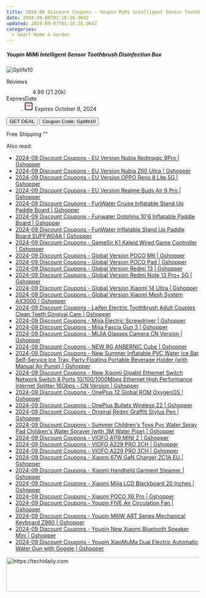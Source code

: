 ```yaml
---
title: 2024-09 Discount Coupons - Youpin MiMi Intelligent Sensor Toothbrush Disinfection Box | Gshopper
date: 2024-09-06T01:10:36.964Z
updated: 2024-09-07T01:10:36.964Z
categories:
  - Smart Home & Garden
---
```



<div class="max-w-4xl mx-auto grid grid-cols-1 lg:max-w-5xl lg:gap-x-20 lg:grid-cols-2">
  <div class="relative p-3 col-start-1 row-start-1 flex flex-col-reverse rounded-lg bg-gradient-to-t from-black/75 via-black/0 sm:bg-none sm:row-start-2 sm:p-0 lg:row-start-1">
    <h5 class="mt-1 text-lg font-semibold text-white sm:text-slate-900 md:text-2xl dark:sm:text-white">Youpin MiMi Intelligent Sensor Toothbrush Disinfection Box</h5>
  </div>
  
  <div class="col-start-1 col-end-3 row-start-1 grid gap-4 sm:mb-6 sm:grid-cols-4 lg:col-start-2 lg:row-span-6 lg:row-end-6 lg:mb-0 lg:gap-6">
      <img src="&quot;&quot;" onClick="javascript:window.open(decodeURIComponent('%22https%3A%2F%2Fwww.shareasale.com%2Fu.cfm%3Fd%3D1118640%26m%3D97331%26u%3D4338022%22'), '_blank');void(0);" alt="Gplife10" class="h-60 w-full rounded-lg object-cover sm:col-span-2 sm:h-52 lg:col-span-full" loading="lazy" />
    
  </div>
  <dl class="row-start-2 mt-4 flex items-center text-xs font-medium sm:row-start-3 sm:mt-1 md:mt-2.5 lg:row-start-2">
    <dt class="sr-only">Reviews</dt>
    <dd class="flex items-center text-indigo-600 dark:text-indigo-400">
      <svg width="24" height="24" fill="none" aria-hidden="true" class="mr-1 stroke-current dark:stroke-indigo-500">
        <path d="m12 5 2 5h5l-4 4 2.103 5L12 16l-5.103 3L9 14l-4-4h5l2-5Z" stroke-width="2" stroke-linecap="round" stroke-linejoin="round" />
      </svg>
      <span>4.99 <span class="font-normal text-slate-400">(21.20k)</span></span>
    </dd>
    <dt class="sr-only">ExpiresDate</dt>
    <dd class="flex items-center">
      <svg width="2" height="2" aria-hidden="true" fill="currentColor" class="mx-3 text-slate-300">
        <circle cx="1" cy="1" r="1" />
      </svg>
      <svg width="24" height="24" viewBox="0 0 24 24" fill="none" stroke="currentColor" stroke-width="2">
        <rect x="3" y="3" width="18" height="18" rx="2" fill="#fff" />
        <path d="M6 10L18 10" stroke="red" stroke-width="2" fill="none" />
        <path d="M10 6L10 18" stroke="#fff" stroke-width="2" fill="none" />
      </svg>
      Expires October 8, 2024    </dd>
  </dl>
  <div class="col-start-1 row-start-3 mt-4 self-center sm:col-start-2 sm:row-span-2 sm:row-start-2 sm:mt-0 lg:col-start-1 lg:row-start-3 lg:row-end-4 lg:mt-6">
    <button type="button" onClick="javascript:window.open(decodeURIComponent('%22https%3A%2F%2Fwww.shareasale.com%2Fu.cfm%3Fd%3D1118640%26m%3D97331%26u%3D4338022%22'), '_blank');void(0);" class="rounded-lg bg-red-600 px-3 py-2 text-sm font-medium leading-6 text-white">GET DEAL</button>
    <button type="button" onClick="javascript:window.open(decodeURIComponent('%22https%3A%2F%2Fwww.shareasale.com%2Fu.cfm%3Fd%3D1118640%26m%3D97331%26u%3D4338022%22'), '_blank');void(0);" class="border-dashed border-2 border-indigo-600 bg-green-100 text-sm leading-6 font-medium py-2 px-3 rounded-lg">Coupon Code: Gplife10</button>
  </div>
  <p class="col-start-1 mt-4 text-sm leading-6 sm:col-span-2 lg:col-span-1 lg:row-start-4 lg:mt-6 dark:text-slate-400">
    Free Shipping 
""  </p>
</div>
<span class="atpl-alsoreadstyle">Also read:</span>
<div><ul>
<li><a href="https://coupons.techidaily.com/coupon-1117823-share-97331-sale/"><u>2024-09 Discount Coupons - EU Version Nubia Redmagic 9Pro | Gshopper</u></a></li>
<li><a href="https://coupons.techidaily.com/coupon-1117822-share-97331-sale/"><u>2024-09 Discount Coupons - EU Version Nubia Z60 Ultra | Gshopper</u></a></li>
<li><a href="https://coupons.techidaily.com/coupon-1117821-share-97331-sale/"><u>2024-09 Discount Coupons - EU Version OPPO Reno 8 Lite 5G | Gshopper</u></a></li>
<li><a href="https://coupons.techidaily.com/coupon-1117826-share-97331-sale/"><u>2024-09 Discount Coupons - EU Version Realme Buds Air 6 Pro | Gshopper</u></a></li>
<li><a href="https://coupons.techidaily.com/coupon-1117845-share-97331-sale/"><u>2024-09 Discount Coupons - FunWater Cruise Inflatable Stand Up Paddle Board | Gshopper</u></a></li>
<li><a href="https://coupons.techidaily.com/coupon-1117847-share-97331-sale/"><u>2024-09 Discount Coupons - Funwater Dolphins 10'6 Inflatable Paddle Board | Gshopper</u></a></li>
<li><a href="https://coupons.techidaily.com/coupon-1117846-share-97331-sale/"><u>2024-09 Discount Coupons - FunWater Inflatable Stand Up Paddle Board SUPFW04A | Gshopper</u></a></li>
<li><a href="https://coupons.techidaily.com/coupon-1117827-share-97331-sale/"><u>2024-09 Discount Coupons - GameSir K1 Kaleid Wired Game Controller | Gshopper</u></a></li>
<li><a href="https://coupons.techidaily.com/coupon-1117843-share-97331-sale/"><u>2024-09 Discount Coupons - Global Version POCO M6 | Gshopper</u></a></li>
<li><a href="https://coupons.techidaily.com/coupon-1117851-share-97331-sale/"><u>2024-09 Discount Coupons - Global Version POCO Pad | Gshopper</u></a></li>
<li><a href="https://coupons.techidaily.com/coupon-1117835-share-97331-sale/"><u>2024-09 Discount Coupons - Global Version Redmi 13 | Gshopper</u></a></li>
<li><a href="https://coupons.techidaily.com/coupon-1117849-share-97331-sale/"><u>2024-09 Discount Coupons - Global Version Redmi Note 13 Pro+ 5G | Gshopper</u></a></li>
<li><a href="https://coupons.techidaily.com/coupon-1117850-share-97331-sale/"><u>2024-09 Discount Coupons - Global Version Xiaomi 14 Ultra | Gshopper</u></a></li>
<li><a href="https://coupons.techidaily.com/coupon-1117824-share-97331-sale/"><u>2024-09 Discount Coupons - Global Version Xiaomi Mesh System AX3000 | Gshopper</u></a></li>
<li><a href="https://coupons.techidaily.com/coupon-1117837-share-97331-sale/"><u>2024-09 Discount Coupons - Laifen Electric Toothbrush Adult Couples Clean Teeth Gingival Care | Gshopper</u></a></li>
<li><a href="https://coupons.techidaily.com/coupon-1117842-share-97331-sale/"><u>2024-09 Discount Coupons - Mijia Electric Screwdriver | Gshopper</u></a></li>
<li><a href="https://coupons.techidaily.com/coupon-1117839-share-97331-sale/"><u>2024-09 Discount Coupons - Mijia Fascia Gun 3 | Gshopper</u></a></li>
<li><a href="https://coupons.techidaily.com/coupon-1117817-share-97331-sale/"><u>2024-09 Discount Coupons - MIJIA Glasses Camera CN Version | Gshopper</u></a></li>
<li><a href="https://coupons.techidaily.com/coupon-1117848-share-97331-sale/"><u>2024-09 Discount Coupons - NEW RG ANBERNIC Cube | Gshopper</u></a></li>
<li><a href="https://coupons.techidaily.com/coupon-1117828-share-97331-sale/"><u>2024-09 Discount Coupons - New Summer Inflatable PVC Water Ice Bar Self-Service Ice Tray, Party Floating Portable Beverage Holder (with Manual Air Pump) | Gshopper</u></a></li>
<li><a href="https://coupons.techidaily.com/coupon-1117841-share-97331-sale/"><u>2024-09 Discount Coupons - New Xiaomi Gigabit Ethernet Switch Network Switch 8 Ports 10/100/1000Mbps Ethernet High Performance Internet Splitter 16Gbps - CN Version | Gshopper</u></a></li>
<li><a href="https://coupons.techidaily.com/coupon-1117819-share-97331-sale/"><u>2024-09 Discount Coupons - OnePlus 12 Global ROM OxygenOS | Gshopper</u></a></li>
<li><a href="https://coupons.techidaily.com/coupon-1117825-share-97331-sale/"><u>2024-09 Discount Coupons - OnePlus Bullets Wireless Z2 | Gshopper</u></a></li>
<li><a href="https://coupons.techidaily.com/coupon-1117844-share-97331-sale/"><u>2024-09 Discount Coupons - Original Redmi Graffiti Stylus Pen | Gshopper</u></a></li>
<li><a href="https://coupons.techidaily.com/coupon-1117829-share-97331-sale/"><u>2024-09 Discount Coupons - Summer Children's Toys Pvc Water Spray Pad Children's Water Sprayer (with 3M Water Pipe) | Gshopper</u></a></li>
<li><a href="https://coupons.techidaily.com/coupon-1117832-share-97331-sale/"><u>2024-09 Discount Coupons - VIOFO A119 MINI 2 | Gshopper</u></a></li>
<li><a href="https://coupons.techidaily.com/coupon-1117834-share-97331-sale/"><u>2024-09 Discount Coupons - VIOFO A229 PRO 2CH | Gshopper</u></a></li>
<li><a href="https://coupons.techidaily.com/coupon-1117833-share-97331-sale/"><u>2024-09 Discount Coupons - VIOFO A229 PRO 3CH | Gshopper</u></a></li>
<li><a href="https://coupons.techidaily.com/coupon-1117830-share-97331-sale/"><u>2024-09 Discount Coupons - Xiaomi 67W GaN Charger 2C1A EU | Gshopper</u></a></li>
<li><a href="https://coupons.techidaily.com/coupon-1117831-share-97331-sale/"><u>2024-09 Discount Coupons - Xiaomi Handheld Garment Steamer | Gshopper</u></a></li>
<li><a href="https://coupons.techidaily.com/coupon-1117818-share-97331-sale/"><u>2024-09 Discount Coupons - Xiaomi Mijia LCD Blackboard 20 Inches | Gshopper</u></a></li>
<li><a href="https://coupons.techidaily.com/coupon-1117820-share-97331-sale/"><u>2024-09 Discount Coupons - Xiaomi POCO X6 Pro | Gshopper</u></a></li>
<li><a href="https://coupons.techidaily.com/coupon-1117840-share-97331-sale/"><u>2024-09 Discount Coupons - Youpin FIVE Air Circulation Fan | Gshopper</u></a></li>
<li><a href="https://coupons.techidaily.com/coupon-1117816-share-97331-sale/"><u>2024-09 Discount Coupons - Youpin MIIIW ART Series Mechanical Keyboard Z980 | Gshopper</u></a></li>
<li><a href="https://coupons.techidaily.com/coupon-1117836-share-97331-sale/"><u>2024-09 Discount Coupons - Youpin New Xiaomi Bluetooth Speaker Mini | Gshopper</u></a></li>
<li><a href="https://coupons.techidaily.com/coupon-1117838-share-97331-sale/"><u>2024-09 Discount Coupons - Youpin XiaoMuMa Dual Electric Automatic Water Gun with Goggle | Gshopper</u></a></li>
</ul></div>

<ins class="adsbygoogle"
      style="display:block"
      data-ad-client="ca-pub-7571918770474297"
      data-ad-slot="8358498916"
      data-ad-format="auto"
      data-full-width-responsive="true"></ins>
<!-- affiliate ads begin -->
<a href="https://25home.pxf.io/c/5597632/2123482/16836" target="_top" id="2123482">
  <img src="//a.impactradius-go.com/display-ad/16836-2123482" border="0" alt="https://techidaily.com" width="728" height="90"/>
</a>
<img height="0" width="0" src="https://25home.pxf.io/i/5597632/2123482/16836" style="position:absolute;visibility:hidden;" border="0" />
<!-- affiliate ads end -->